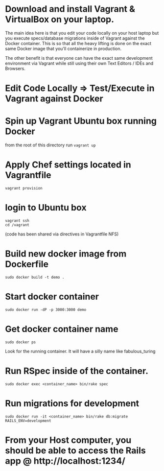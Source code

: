 # Download and install Vagrant & VirtualBox on your laptop.

The main idea here is that you edit your code locally on your host laptop but you execute specs/database migrations inside of Vagrant against the Docker container. This is so that all the heavy lifting is done on the exact same Docker image that you'll containerize in production.

The other benefit is that everyone can have the exact same development environment via Vagrant while still using their own Text Editors / IDEs and Browsers.

# Edit Code Locally => Test/Execute in Vagrant against Docker

###

# Spin up Vagrant Ubuntu box running Docker

from the root of this directory run `vagrant up`

# Apply Chef settings located in Vagrantfile
``` shell
vagrant provision
```
# login to Ubuntu box
``` shell
vagrant ssh
cd /vagrant
```
(code has been shared via directives in Vagrantfile NFS)


# Build new docker image from Dockerfile
``` shell
sudo docker build -t demo .
```

# Start docker container 
``` shell
sudo docker run -dP -p 3000:3000 demo
```

# Get docker container name 
``` shell
sudo docker ps
```
Look for the running container. It will have a silly name like fabulous_turing

# Run RSpec inside of the container.
``` shell
sudo docker exec <container_name> bin/rake spec
```
# Run migrations for development
``` shell
sudo docker run -it <container_name> bin/rake db:migrate RAILS_ENV=development
```
# From your Host computer, you should be able to access the Rails app @ http://localhost:1234/